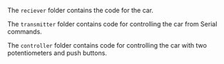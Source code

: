 The ```reciever``` folder contains the code for the car.

The ```transmitter``` folder contains code for controlling the car from Serial commands.

The ```controller``` folder contains code for controlling the car with two potentiometers and push buttons.
